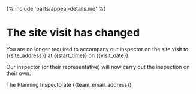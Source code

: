 {% include 'parts/appeal-details.md' %}

# The site visit has changed

You are no longer required to accompany our inspector on the site visit to {{site_address}} at {{start_time}} on {{visit_date}}.

Our inspector (or their representative) will now carry out the inspection on their own.

The Planning Inspectorate
{{team_email_address}}
